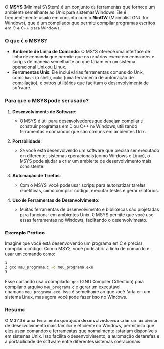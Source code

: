 O **MSYS** (Minimal SYStem) é um conjunto de ferramentas que fornece um ambiente semelhante ao Unix para sistemas Windows. Ele é frequentemente usado em conjunto com o **MinGW** (Minimalist GNU for Windows), que é um compilador que permite compilar programas escritos em C e C++ para Windows.

### O que é o MSYS?

- **Ambiente de Linha de Comando**: O MSYS oferece uma interface de linha de comando que permite que os usuários executem comandos e scripts de maneira semelhante ao que fariam em um sistema operacional Unix ou Linux.
- **Ferramentas Unix**: Ele inclui várias ferramentas comuns do Unix, como `bash` (o shell), `make` (uma ferramenta de automação de compilação), e outros utilitários que facilitam o desenvolvimento de software.

### Para que o MSYS pode ser usado?

1. **Desenvolvimento de Software**:
    
    - O MSYS é útil para desenvolvedores que desejam compilar e construir programas em C ou C++ no Windows, utilizando ferramentas e comandos que são comuns em ambientes Unix.
2. **Portabilidade**:
    
    - Se você está desenvolvendo um software que precisa ser executado em diferentes sistemas operacionais (como Windows e Linux), o MSYS pode ajudar a criar um ambiente de desenvolvimento mais consistente.
3. **Automação de Tarefas**:
    
    - Com o MSYS, você pode usar scripts para automatizar tarefas repetitivas, como compilar código, executar testes e gerar relatórios.
4. **Uso de Ferramentas de Desenvolvimento**:
    
    - Muitas ferramentas de desenvolvimento e bibliotecas são projetadas para funcionar em ambientes Unix. O MSYS permite que você use essas ferramentas no Windows, facilitando o desenvolvimento.

### Exemplo Prático

Imagine que você está desenvolvendo um programa em C e precisa compilar o código. Com o MSYS, você pode abrir a linha de comando e usar um comando como:

``` bash
1
2 gcc meu_programa.c -o meu_programa.exe
3
```

Esse comando usa o compilador `gcc` (GNU Compiler Collection) para compilar o arquivo `meu_programa.c` e gerar um executável chamado `meu_programa.exe`. Isso é semelhante ao que você faria em um sistema Linux, mas agora você pode fazer isso no Windows.

### Resumo

O MSYS é uma ferramenta que ajuda desenvolvedores a criar um ambiente de desenvolvimento mais familiar e eficiente no Windows, permitindo que eles usem comandos e ferramentas que normalmente estariam disponíveis em sistemas Unix. Isso facilita o desenvolvimento, a automação de tarefas e a portabilidade de software entre diferentes sistemas operacionais.
